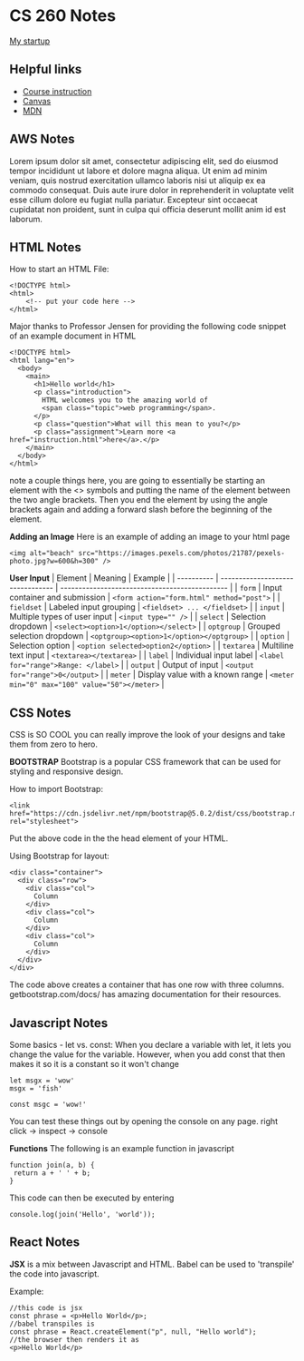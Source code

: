 # CS 260 Notes

[My startup](https://simon.cs260.click)

## Helpful links

- [Course instruction](https://github.com/webprogramming260)
- [Canvas](https://byu.instructure.com)
- [MDN](https://developer.mozilla.org)

## AWS Notes

Lorem ipsum dolor sit amet, consectetur adipiscing elit, sed do eiusmod tempor incididunt ut labore et dolore magna aliqua. Ut enim ad minim veniam, quis nostrud exercitation ullamco laboris nisi ut aliquip ex ea commodo consequat. Duis aute irure dolor in reprehenderit in voluptate velit esse cillum dolore eu fugiat nulla pariatur. Excepteur sint occaecat cupidatat non proident, sunt in culpa qui officia deserunt mollit anim id est laborum.

## HTML Notes

How to start an HTML File:
```
<!DOCTYPE html>
<html>
    <!-- put your code here -->
</html>

```

Major thanks to Professor Jensen for providing the following code snippet of an example document in HTML

```
<!DOCTYPE html>
<html lang="en">
  <body>
    <main>
      <h1>Hello world</h1>
      <p class="introduction">
        HTML welcomes you to the amazing world of
        <span class="topic">web programming</span>.
      </p>
      <p class="question">What will this mean to you?</p>
      <p class="assignment">Learn more <a href="instruction.html">here</a>.</p>
    </main>
  </body>
</html>
```

note a couple things here, you are going to essentially be starting an element with the <> symbols and putting the name of the element between the two angle brackets. Then you end the element by using the angle brackets again and adding a forward slash before the beginning of the element.

**Adding an Image**
Here is an example of adding an image to your html page

```
<img alt="beach" src="https://images.pexels.com/photos/21787/pexels-photo.jpg?w=600&h=300" />

```

**User Input**
| Element    | Meaning                          | Example                                        |
| ---------- | -------------------------------- | ---------------------------------------------- |
| `form`     | Input container and submission   | `<form action="form.html" method="post">`      |
| `fieldset` | Labeled input grouping           | `<fieldset> ... </fieldset>`                   |
| `input`    | Multiple types of user input     | `<input type="" />`                            |
| `select`   | Selection dropdown               | `<select><option>1</option></select>`          |
| `optgroup` | Grouped selection dropdown       | `<optgroup><option>1</option></optgroup>`      |
| `option`   | Selection option                 | `<option selected>option2</option>`            |
| `textarea` | Multiline text input             | `<textarea></textarea>`                        |
| `label`    | Individual input label           | `<label for="range">Range: </label>`           |
| `output`   | Output of input                  | `<output for="range">0</output>`               |
| `meter`    | Display value with a known range | `<meter min="0" max="100" value="50"></meter>` |

## CSS Notes
CSS is SO COOL you can really improve the look of your designs and take them from zero to hero.

**BOOTSTRAP**
Bootstrap is a popular CSS framework that can be used for styling and responsive design.

How to import Bootstrap:
```
<link href="https://cdn.jsdelivr.net/npm/bootstrap@5.0.2/dist/css/bootstrap.min.css" rel="stylesheet">
```
Put the above code in the the head element of your HTML. 

Using Bootstrap for layout:
```
<div class="container">
  <div class="row">
    <div class="col">
      Column
    </div>
    <div class="col">
      Column
    </div>
    <div class="col">
      Column
    </div>
  </div>
</div>
```
The code above creates a container that has one row with three columns.
getbootstrap.com/docs/ has amazing documentation for their resources.

## Javascript Notes
Some basics - let vs. const:
When you declare a variable with let, it lets you change the value for the variable. However, when you add const that then makes it so it is a constant so it won't change

```
let msgx = 'wow'
msgx = 'fish'

const msgc = 'wow!'
```
You can test these things out by opening the console on any page.
right click -> inspect -> console

**Functions**
The following is an example function in javascript
```
function join(a, b) {
 return a + ' ' + b;
}
```
This code can then be executed by entering 
```
console.log(join('Hello', 'world'));

```

## React Notes
**JSX** is a mix between Javascript and HTML. Babel can be used to 'transpile' the code into javascript. 

Example:
```
//this code is jsx
const phrase = <p>Hello World</p>;
//babel transpiles is
const phrase = React.createElement("p", null, "Hello world");
//the browser then renders it as
<p>Hello World</p>
```


